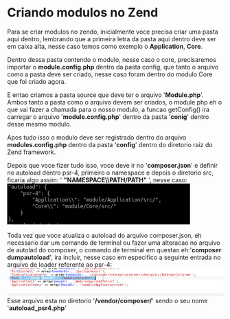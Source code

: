 <h1>Criando modulos no Zend</h1>
<p>Para se criar modulos no zendo, inicialmente voce precisa criar uma pasta aqui dentro, lembrando que a primeira letra
da pasta aqui dentro deve ser em caixa alta, nesse caso temos como exemplo o <b>Application</b>, <b>Core</b>.</p>
<p>Dentro dessa pasta contendo o modulo, nesse caso o core, precisaremos importar o <b>module.config.php</b> dentro da 
pasta config, que tanto o arquivo como a pasta deve ser criado, nesse caso foram dentro do modulo Core que foi
criado agora.</p>
<p>
E entao criamos a pasta source que deve ter o arquivo '<b>Module.php</b>'. Ambos tanto a pasta como o arquivo devem
ser criados, o module.php eh o que vai fazer a chamada para o nosso modulo, a funcao getConfig() ira carregar o arquivo
'<b>module.config.php</b>' dentro da pasta '<b>conig</b>' dentro desse mesmo modulo.
</p>
<p>
Apos tudo isso o modulo deve ser registrado dentro do arquivo <b>modules.config.php</b> dentro da pasta '<b>config</b>'
dentro do diretorio raiz do Zend framework.
</p>
<p>Depois que voce fizer tudo isso, voce deve ir no '<b>composer.json</b>' e definir no autoload dentro psr-4,
primeiro o namespace e depois o diretorio src, ficaria algo assim: ' <b>"NAMESPACE\\PATH/PATH"</b> ', nesse caso: <br>
<img src="core-psr-4.png" /></p>
<p>
Toda vez que voce atualiza o autoload do arquivo composer.json, eh necessario dar um comando de terminal ou fazer uma
alteracao no arquivo de autolad do composer, o comando de terminal em questao eh:'<b>composer dumpautoload</b>', ira
incluir, nesse caso em especifico a seguinte entrada no arquivo de loader referente ao psr-4:<br>
<img src="autoload.png" />
<br>
Esse arquivo esta no diretorio '<b>/vendor/composer/</b>' sendo o seu nome '<b>autoload_psr4.php</b>'
</p>
